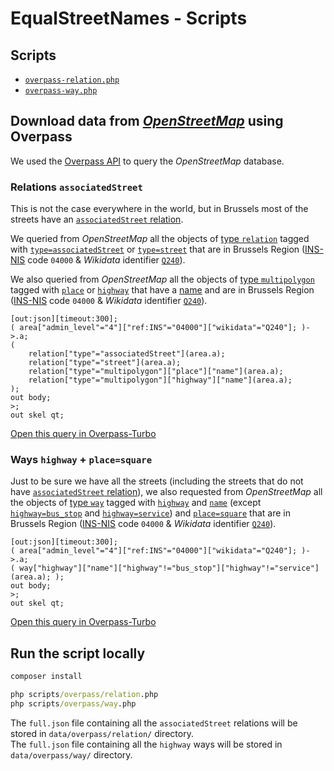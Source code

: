 # EqualStreetNames - Scripts

## Scripts

- [`overpass-relation.php`](../../process/scripts/overpass-relation.php)
- [`overpass-way.php`](../../process/scripts/overpass-way.php)

## Download data from [_OpenStreetMap_](https://openstreetmap.org/) using Overpass

We used the [Overpass API](https://overpass-api.de/) to query the _OpenStreetMap_ database.

### Relations `associatedStreet`

This is not the case everywhere in the world, but in Brussels most of the streets have an [`associatedStreet` relation](https://wiki.openstreetmap.org/wiki/Relation:associatedStreet).

We queried from _OpenStreetMap_ all the objects of [type `relation`](https://wiki.openstreetmap.org/wiki/Relation) tagged with [`type=associatedStreet`](https://wiki.openstreetmap.org/wiki/Relation:associatedStreet) or [`type=street`](https://wiki.openstreetmap.org/wiki/Relation:street) that are in Brussels Region ([INS-NIS](https://statbel.fgov.be/) code `04000` & _Wikidata_ identifier [`Q240`](https://www.wikidata.org/wiki/Q240)).

We also queried from _OpenStreetMap_ all the objects of [type `multipolygon`](https://wiki.openstreetmap.org/wiki/Relation) tagged with [`place`](https://wiki.openstreetmap.org/wiki/Key:place) or [`highway`](https://wiki.openstreetmap.org/wiki/Key:highway) that have a [name](https://wiki.openstreetmap.org/wiki/Key:highway) and are in Brussels Region ([INS-NIS](https://statbel.fgov.be/) code `04000` & _Wikidata_ identifier [`Q240`](https://www.wikidata.org/wiki/Q240)).

```overpass-ql
[out:json][timeout:300];
( area["admin_level"="4"]["ref:INS"="04000"]["wikidata"="Q240"]; )->.a;
(
    relation["type"="associatedStreet"](area.a);
    relation["type"="street"](area.a);
    relation["type"="multipolygon"]["place"]["name"](area.a);
    relation["type"="multipolygon"]["highway"]["name"](area.a);
);
out body;
>;
out skel qt;
```

[Open this query in Overpass-Turbo](http://overpass-turbo.eu/s/RO6)

### Ways `highway` + `place=square`

Just to be sure we have all the streets (including the streets that do not have [`associatedStreet` relation](https://wiki.openstreetmap.org/wiki/Relation:associatedStreet)), we also requested from _OpenStreetMap_ all the objects of [type `way`](https://wiki.openstreetmap.org/wiki/Way) tagged with [`highway`](https://wiki.openstreetmap.org/wiki/Key:highway) and [`name`](https://wiki.openstreetmap.org/wiki/Key:name) (except [`highway=bus_stop`](https://wiki.openstreetmap.org/wiki/Tag:highway=bus_stop) and [`highway=service`](https://wiki.openstreetmap.org/wiki/Tag:highway=service)) and [`place=square`](https://wiki.openstreetmap.org/wiki/Tag:place=square) that are in Brussels Region ([INS-NIS](https://statbel.fgov.be/) code `04000` & _Wikidata_ identifier [`Q240`](https://www.wikidata.org/wiki/Q240)).

```overpass-ql
[out:json][timeout:300];
( area["admin_level"="4"]["ref:INS"="04000"]["wikidata"="Q240"]; )->.a;
( way["highway"]["name"]["highway"!="bus_stop"]["highway"!="service"](area.a); );
out body;
>;
out skel qt;
```

[Open this query in Overpass-Turbo](http://overpass-turbo.eu/s/R96)

## Run the script locally

```cmd
composer install

php scripts/overpass/relation.php
php scripts/overpass/way.php
```

The `full.json` file containing all the `associatedStreet` relations will be stored in `data/overpass/relation/` directory.  
The `full.json` file containing all the `highway` ways will be stored in `data/overpass/way/` directory.
